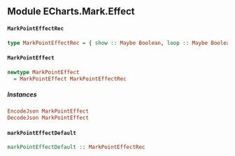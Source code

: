 ## Module ECharts.Mark.Effect

#### `MarkPointEffectRec`

``` purescript
type MarkPointEffectRec = { show :: Maybe Boolean, loop :: Maybe Boolean, period :: Maybe Boolean, scaleSize :: Maybe Boolean, color :: Maybe Color, shadowBlur :: Maybe Number }
```

#### `MarkPointEffect`

``` purescript
newtype MarkPointEffect
  = MarkPointEffect MarkPointEffectRec
```

##### Instances
``` purescript
EncodeJson MarkPointEffect
DecodeJson MarkPointEffect
```

#### `markPointEffectDefault`

``` purescript
markPointEffectDefault :: MarkPointEffectRec
```


